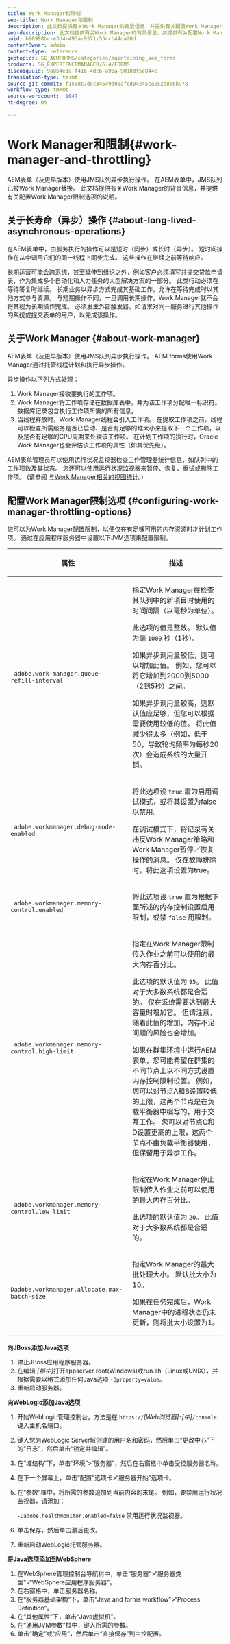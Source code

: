 ```yaml
---
title: Work Manager和限制
seo-title: Work Manager和限制
description: 此文档提供有关Work Manager的背景信息，并提供有关配置Work Manager限制选项的说明。
seo-description: 此文档提供有关Work Manager的背景信息，并提供有关配置Work Manager限制选项的说明。
uuid: b90998bc-e3d4-493a-9371-55ccb44da20d
contentOwner: admin
content-type: reference
geptopics: SG_AEMFORMS/categories/maintaining_aem_forms
products: SG_EXPERIENCEMANAGER/6.4/FORMS
discoiquuid: 9a8b4e3a-f416-4dc6-a90a-9018df5c844e
translation-type: tm+mt
source-git-commit: f1558c7dec34649d00afcd04245ea552e8c6b978
workflow-type: tm+mt
source-wordcount: '1047'
ht-degree: 0%

---
```



# Work Manager和限制{#work-manager-and-throttling}

AEM表单（及更早版本）使用JMS队列异步执行操作。 在AEM表单中，JMS队列已被Work Manager替换。 此文档提供有关Work Manager的背景信息，并提供有关配置Work Manager限制选项的说明。

## 关于长寿命（异步）操作 {#about-long-lived-asynchronous-operations}

在AEM表单中，由服务执行的操作可以是短时（同步）或长时（异步）。 短时间操作在从中调用它们的同一线程上同步完成。 这些操作在继续之前等待响应。

长期运营可能会跨系统，甚至延伸到组织之外，例如客户必须填写并提交贷款申请表，作为集成多个自动化和人力任务的大型解决方案的一部分。 此类行动必须在等待答复时继续。 长期业务以异步方式完成其基础工作，允许在等待完成时以其他方式参与资源。 与短期操作不同，一旦调用长期操作，Work Manager就不会将其视为长期操作完成。 必须发生外部触发器，如请求对同一服务进行其他操作的系统或提交表单的用户，以完成该操作。

## 关于Work Manager {#about-work-manager}

AEM表单（及更早版本）使用JMS队列异步执行操作。 AEM forms使用Work Manager通过托管线程计划和执行异步操作。

异步操作以下列方式处理：

1. Work Manager接收要执行的工作项。
1. Work Manager将工作项存储在数据库表中，并为该工作项分配唯一标识符。 数据库记录包含执行工作项所需的所有信息。
1. 当线程释放时，Work Manager线程会引入工作项。 在提取工作项之前，线程可以检查所需服务是否已启动、是否有足够的堆大小来提取下一个工作项，以及是否有足够的CPU周期来处理该工作项。 在计划工作项的执行时，Oracle Work Manager也会评估该工作项的属性（如其优先级）。

AEM表单管理员可以使用运行状况监视器检查工作管理器统计信息，如队列中的工作项数及其状态。 您还可以使用运行状况监视器来暂停、恢复、重试或删除工作项。 (请参阅 [与Work Manager相关的视图统计](/help/forms/using/admin-help/view-statistics-related-manager.md#view-statistics-related-to-work-manager)。)

## 配置Work Manager限制选项 {#configuring-work-manager-throttling-options}

您可以为Work Manager配置限制，以便仅在有足够可用的内存资源时才计划工作项。 通过在应用程序服务器中设置以下JVM选项来配置限制。

<table> 
 <thead> 
  <tr> 
   <th><p>属性</p></th> 
   <th><p>描述</p></th> 
  </tr> 
 </thead> 
 <tbody>
  <tr> 
   <td><code> adobe.work-manager.queue-refill-interval</code></td> 
   <td><p>指定Work Manager在检查其队列中的新项目时使用的时间间隔（以毫秒为单位）。</p><p>此选项的值是整数。 默认值为毫 <code>1000</code> 秒（1秒）。 </p><p>如果异步调用量较低，则可以增加此值。 例如，您可以将它增加到2000到5000（2到5秒）之间。 </p><p>如果异步调用量较高，则默认值应足够，但您可以根据需要使用较低的值。 将此值减少得太多（例如，低于50，导致轮询频率为每秒20次）会造成系统的大量开销。</p></td> 
  </tr> 
  <tr> 
   <td><code> adobe.workmanager.debug-mode-enabled</code></td> 
   <td><p>将此选项设 <code>true</code> 置为启用调试模式，或将其设置为false以禁用。 </p><p>在调试模式下，将记录有关违反Work Manager策略和Work Manager暂停／恢复操作的消息。 仅在故障排除时，将此选项设置为true。</p></td> 
  </tr> 
  <tr> 
   <td><code> adobe.workmanager.memory-control.enabled</code></td> 
   <td><p>将此选项设 <code>true</code> 置为根据下面所述的内存控制设置启用限制，或禁 <code>false</code> 用限制。</p></td> 
  </tr> 
  <tr> 
   <td><code> adobe.workmanager.memory-control.high-limit</code></td> 
   <td><p>指定在Work Manager限制传入作业之前可以使用的最大内存百分比。</p><p>此选项的默认值为 <code>95</code>。 此值对于大多数系统都是合适的。 仅在系统需要达到最大容量时增加它。 但请注意，随着此值的增加，内存不足问题的风险也会增加。</p><p>如果在群集环境中运行AEM表单，您可能希望在群集的不同节点上以不同方式设置内存控制限制设置。 例如，您可以对节点A和B设置较低的上限，这两个节点是在负载平衡器中编写的，用于交互工作。 您可以对节点C和D设置更高的上限，这两个节点不由负载平衡器使用，但保留用于异步工作。</p></td> 
  </tr> 
  <tr> 
   <td><code> adobe.workmanager.memory-control.low-limit</code></td> 
   <td><p>指定在Work Manager停止限制传入作业之前可以使用的最大内存百分比。</p><p>此选项的默认值为 <code>20</code>。 此值对于大多数系统都是合适的。</p></td> 
  </tr> 
  <tr> 
   <td><code>Dadobe.workmanager.allocate.max-batch-size</code></td> 
   <td><p>指定Work Manager的最大批处理大小。 默认批大小为10。</p><p>如果在任务完成后，Work Manager中的进程状态仍未更新，则将批大小设置为1。</p></td> 
  </tr> 
 </tbody> 
</table>

**向JBoss添加Java选项**

1. 停止JBoss应用程序服务器。
1. 在编辑 *[器中]*&#x200B;打开appserver root(Windows)或run.sh（Linux或UNIX），并根据需要以格式添加任何Java选项 `-Dproperty=value`。
1. 重新启动服务器。

**向WebLogic添加Java选项**

1. 开始WebLogic管理控制台，方法是在 `https://`*[Web浏览器&#x200B;]*`:`*[中]*`/console` 键入主机名端口。
1. 键入您为WebLogic Server域创建的用户名和密码，然后单击“更改中心”下的“日志”，然后单击“锁定并编辑”。
1. 在“域结构”下，单击“环境”>“服务器”，然后在右窗格中单击受控服务器名称。
1. 在下一个屏幕上，单击“配置”选项卡>“服务器开始”选项卡。
1. 在“参数”框中，将所需的参数追加到当前内容的末尾。 例如，要禁用运行状况监视器，请添加：

   `-Dadobe.healthmonitor.enabled=false` 禁用运行状况监视器。

1. 单击保存，然后单击激活更改。
1. 重新启动WebLogic托管服务器。

**将Java选项添加到WebSphere**

1. 在WebSphere管理控制台导航树中，单击“服务器”>“服务器类型”>“WebSphere应用程序服务器”。
1. 在右窗格中，单击服务器名称。
1. 在“服务器基础架构”下，单击“Java and forms workflow”>“Process Definition”。
1. 在“其他属性”下，单击“Java虚拟机”。
1. 在“通用JVM参数”框中，键入所需的参数。
1. 单击“确定”或“应用”，然后单击“直接保存”到主控配置。

